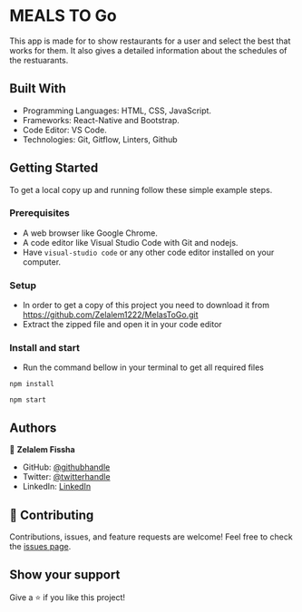 
# MEALS TO Go

This app is made for to show restaurants for a user and select the best that works for them. It also gives a detailed information about the schedules of the restuarants.

## Built With

- Programming Languages: HTML, CSS, JavaScript.
- Frameworks: React-Native and Bootstrap.
- Code Editor: VS Code.
- Technologies: Git, Gitflow, Linters, Github


## Getting Started

To get a local copy up and running follow these simple example steps.

### Prerequisites

- A web browser like Google Chrome.
- A code editor like Visual Studio Code with Git and nodejs.
- Have `visual-studio code` or any other code editor installed on your computer.

### Setup

- In order to get a copy of this project you need to download it from https://github.com/Zelalem1222/MelasToGo.git
- Extract the zipped file and open it in your code editor

### Install and start

- Run the command bellow in your terminal to get all required files

```
npm install
```

```
npm start
```

## Authors


👤 **Zelalem Fissha**

- GitHub: [@githubhandle](https://github.com/Zelalem1222)
- Twitter: [@twitterhandle](https://twitter.com/Zelalem52236790)
- LinkedIn: [LinkedIn](https://www.linkedin.com/in/zelalem-fissha-52b093231/)



## 🤝 Contributing

Contributions, issues, and feature requests are welcome!
Feel free to check the [issues page](../../issues/).

## Show your support

Give a ⭐️ if you like this project!



